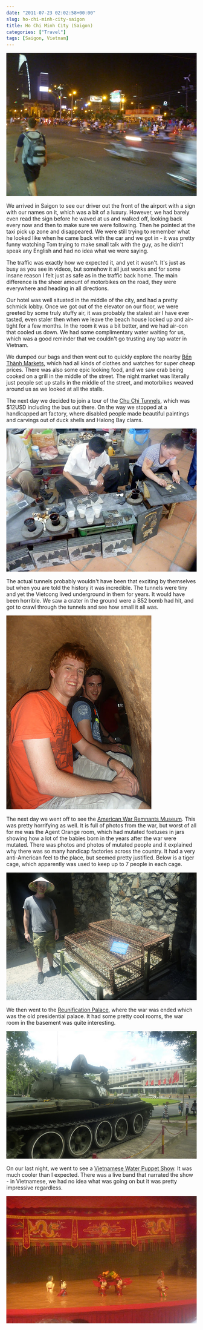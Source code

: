 ```yaml
---
date: "2011-07-23 02:02:58+00:00"
slug: ho-chi-minh-city-saigon
title: Ho Chi Minh City (Saigon)
categories: ["Travel"]
tags: [Saigon, Vietnam]
---
```


![Saigon](p1070481.jpg)

We arrived in Saigon to see our driver out the front of the airport with a sign with our names on it, which was a bit of a luxury. However, we had barely even read the sign before he waved at us and walked off, looking back every now and then to make sure we were following. Then he pointed at the taxi pick up zone and disappeared. We were still trying to remember what he looked like when he came back with the car and we got in - it was pretty funny watching Tom trying to make small talk with the guy, as he didn't speak any English and had no idea what we were saying.

The traffic was exactly how we expected it, and yet it wasn't. It's just as busy as you see in videos, but somehow it all just works and for some insane reason I felt just as safe as in the traffic back home. The main difference is the sheer amount of motorbikes on the road, they were everywhere and heading in all directions.

Our hotel was well situated in the middle of the city, and had a pretty schmick lobby. Once we got out of the elevator on our floor, we were greeted by some truly stuffy air, it was probably the stalest air I have ever tasted, even staler then when we leave the beach house locked up and air-tight for a few months. In the room it was a bit better, and we had air-con that cooled us down. We had some complimentary water waiting for us, which was a good reminder that we couldn't go trusting any tap water in Vietnam.

We dumped our bags and then went out to quickly explore the nearby [Bến Thành Markets](http://en.wikipedia.org/wiki/B%E1%BA%BFn_Th%C3%A0nh_Market), which had all kinds of clothes and watches for super cheap prices. There was also some epic looking food, and we saw crab being cooked on a grill in the middle of the street. The night market was literally just people set up stalls in the middle of the street, and motorbikes weaved around us as we looked at all the stalls.

The next day we decided to join a tour of the [Chu Chi Tunnels](http://en.wikipedia.org/wiki/C%E1%BB%A7_Chi_tunnels), which was $12USD including the bus out there. On the way we stopped at a handicapped art factory, where disabled people made beautiful paintings and carvings out of duck shells and Halong Bay clams.

![](P1070501.jpg)

The actual tunnels probably wouldn't have been that exciting by themselves but when you are told the history it was incredible. The tunnels were tiny and yet the Vietcong lived underground in them for years. It would have been horrible. We saw a crater in the ground were a B52 bomb had hit, and got to crawl through the tunnels and see how small it all was.

![](P1070592.jpg)

The next day we went off to see the [American War Remnants Museum](http://en.wikipedia.org/wiki/War_Remnants_Museum_%28Ho_Chi_Minh_City%29). This was pretty horrifying as well. It is full of photos from the war, but worst of all for me was the Agent Orange room, which had mutated foetuses in jars showing how a lot of the babies born in the years after the war were mutated. There was photos and photos of mutated people and it explained why there was so many handicap factories across the country. It had a very anti-American feel to the place, but seemed pretty justified. Below is a tiger cage, which apparently was used to keep up to 7 people in each cage.

![](P1070680.jpg)

We then went to the [Reunification Palace](http://en.wikipedia.org/wiki/Reunification_Palace), where the war was ended which was the old presidential palace. It had some pretty cool rooms, the war room in the basement was quite interesting.

![](P1070691.jpg)

On our last night, we went to see a [Vietnamese Water Puppet Show](http://en.wikipedia.org/wiki/Water_puppets). It was much cooler than I expected. There was a live band that narrated the show - in Vietnamese, we had no idea what was going on but it was pretty impressive regardless.

![](P1070725.jpg)
